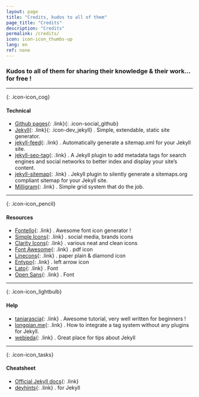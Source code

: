 ```yaml
---
layout: page
title: "Credits, kudos to all of them"
page_title: "Credits"
description: "Credits"
permalink: /credits/
icon: icon-icon_thumbs-up
lang: en
ref: none
---
```


### Kudos to all of them for sharing their knowledge & their work… for free !

* * *

{: .icon-icon_cog}
#### Technical
- [Github pages](https://pages.github.com/){: .link}{: .icon-social_github}
- [Jekyll](https://jekyllrb.com/){: .link}{: .icon-dev_jekyll} .  Simple, extendable, static site generator.
- [jekyll-feed](https://github.com/jekyll/jekyll-feed){: .link} . Automatically generate a sitemap.xml for your Jekyll site.
- [jekyll-seo-tag](https://jekyll.github.io/jekyll-seo-tag/){: .link} . A Jekyll plugin to add metadata tags for search engines and social networks to better index and display your site’s content.
- [jekyll-sitemap](https://github.com/jekyll/jekyll-sitemap){: .link} . Jekyll plugin to silently generate a sitemaps.org compliant sitemap for your Jekyll site.
- [Milligram](https://milligram.io){: .link} . Simple grid system that do the job.

* * *

{: .icon-icon_pencil}
#### Resources
- [Fontello](http://fontello.com/){: .link} . Awesome font icon generator !
- [Simple Icons](https://github.com/simple-icons/simple-icons){: .link} . social media, brands icons
- [Clarity Icons](https://clarity.design/icons){: .link} . various neat and clean icons
- [Font Awesome](http://fortawesome.github.com/Font-Awesome/){: .link} . pdf icon
- [Linecons](http://designmodo.com/linecons-free/){: .link} . paper plain & diamond icon
- [Entypo](http://www.entypo.com/){: .link} . left arrow icon
- [Lato](https://fonts.google.com/specimen/Lato){: .link} . Font
- [Open Sans](https://fonts.google.com/specimen/Open+Sans){: .link} . Font

* * *

{: .icon-icon_lightbulb}
#### Help
- [taniarascia](https://www.taniarascia.com/make-a-static-website-with-jekyll/){: .link} . Awesome tutorial, very well written for beginners !
- [longqian.me](http://longqian.me/2017/02/09/github-jekyll-tag/){: .link} . How to integrate a tag system without any plugins for Jekyll.
- [webjeda](https://blog.webjeda.com/tags/#Jekyll){: .link} . Great place for tips about Jekyll

* * *

{: .icon-icon_tasks}
#### Cheatsheet
- [Official Jekyll docs](https://jekyllrb.com/docs/usage/){: .link}
- [devhints](https://devhints.io/jekyll){: .link} . for Jekyll




